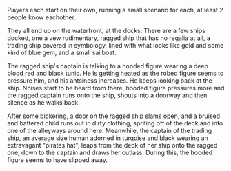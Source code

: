 Players each start on their own, running a small scenario for each, at least 2 people know eachother.

They all end up on the waterfront, at the docks. There are a few ships docked, one a vew rudimentary, ragged ship that has no regalia at all, a trading ship covered in symbology, lined with what looks like gold and some kind of blue gem, and a small sailboat. 

The ragged ship's captain is talking to a hooded figure wearing a deep blood red and black tunic. He is getting heated as the robed figure seems to pressure him, and his antsiness increases. He keeps looking back at the ship. Noises start to be heard from there, hooded figure pressures more and the ragged captain runs onto the ship, shouts into a doorway and then silence as he walks back.

After some bickering, a door on the ragged ship slams open, and a bruised and battered child runs out in dirty clothing, spriting off of the deck and into one of the alleyways around here.
Meanwhile, the captain of the trading ship, an average size human adorned in turqoise and black wearing an extravagant "pirates hat", leaps from the deck of her ship onto the ragged one, down to the captain and draws her cutlass. During this, the hooded figure seems to have slipped away.

